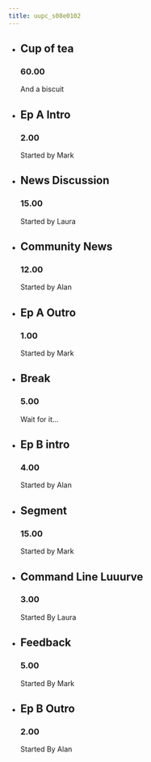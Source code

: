 ```yaml
---
title: uupc_s08e0102
---
```


*   ## Cup of tea

    ### 60.00
    
    And a biscuit

*   ## Ep A Intro

    ### 2.00
    
    Started by Mark
    
*   ## News Discussion

    ### 15.00
    
    Started by Laura
    
*   ## Community News

    ### 12.00
    
    Started by Alan
    
*   ## Ep A Outro

    ### 1.00
    
    Started by Mark
    
*   ## Break

    ### 5.00
    
    Wait for it...
    
*   ## Ep B intro

    ### 4.00
    
    Started by Alan
    
*   ## Segment

    ### 15.00 
    
    Started by Mark
    
*   ## Command Line Luuurve

    ### 3.00
    
    Started By Laura
    
*   ## Feedback

    ### 5.00
    
    Started By Mark
    
*   ## Ep B Outro

    ### 2.00
    
    Started By Alan
